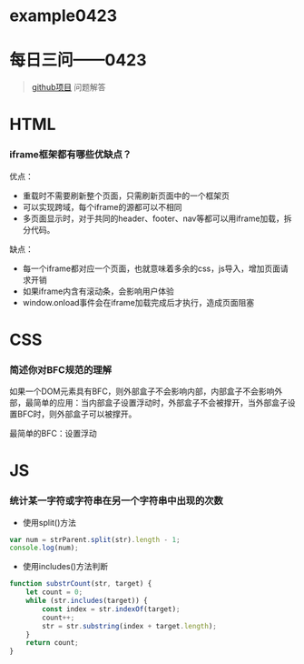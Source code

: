 # example0423
# 每日三问——0423
> [github项目](https://github.com/haizlin/fe-interview?utm_source=ZHShareTargetIDMore&utm_medium=social&utm_oi=750848792785354752) 问题解答
# HTML
### iframe框架都有哪些优缺点？
优点：
* 重载时不需要刷新整个页面，只需刷新页面中的一个框架页
* 可以实现跨域，每个iframe的源都可以不相同
* 多页面显示时，对于共同的header、footer、nav等都可以用iframe加载，拆分代码。

缺点：
* 每一个iframe都对应一个页面，也就意味着多余的css，js导入，增加页面请求开销
* 如果iframe内含有滚动条，会影响用户体验
* window.onload事件会在iframe加载完成后才执行，造成页面阻塞
# CSS
### 简述你对BFC规范的理解
如果一个DOM元素具有BFC，则外部盒子不会影响内部，内部盒子不会影响外部，最简单的应用：当内部盒子设置浮动时，外部盒子不会被撑开，当外部盒子设置BFC时，则外部盒子可以被撑开。

最简单的BFC：设置浮动
# JS
### 统计某一字符或字符串在另一个字符串中出现的次数
* 使用split()方法
```javascript
var num = strParent.split(str).length - 1;
console.log(num);
```
* 使用includes()方法判断
```javascript
function substrCount(str, target) {
	let count = 0;
	while (str.includes(target)) {
		const index = str.indexOf(target);
		count++;
		str = str.substring(index + target.length);
	}
	return count;
}
```
